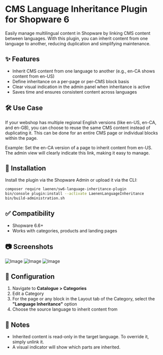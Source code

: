 # CMS Language Inheritance Plugin for Shopware 6

Easily manage multilingual content in Shopware by linking CMS content between languages. With this plugin, you can inherit content from one language to another, reducing duplication and simplifying maintenance.

## ✨ Features

- Inherit CMS content from one language to another (e.g., en-CA shows content from en-US)
- Define inheritance on a per-page or per-CMS block basis
- Clear visual indication in the admin panel when inheritance is active
- Saves time and ensures consistent content across languages

## 🛠️ Use Case

If your webshop has multiple regional English versions (like en-US, en-CA, and en-GB), you can choose to reuse the same CMS content instead of duplicating it. This can be done for an entire CMS page or individual blocks within the page.

Example: Set the en-CA version of a page to inherit content from en-US. The admin view will clearly indicate this link, making it easy to manage.

## 🚀 Installation

Install the plugin via the Shopware Admin or upload it via the CLI:

```bash
composer require laenen/sw6-language-inheritance-plugin
bin/console plugin:install --activate LaenenLanguageInheritance
bin/build-administration.sh
```

## ✅ Compatibility

- Shopware 6.6+
- Works with categories, products and landing pages

## 📷 Screenshots

![Image](https://github.com/user-attachments/assets/956d179b-fdaf-42a8-a7bc-8eb318dc33a2)
![Image](https://github.com/user-attachments/assets/e639b3e2-9aac-4e75-8a99-8c2683cf65f4)
![Image](https://github.com/user-attachments/assets/6085372b-6dcf-420b-99a4-6830c09d2718)

## 🧩 Configuration

1. Navigate to **Catalogue > Categories**
2. Edit a Category
3. For the page or any block in the Layout tab of the Category, select the **"Language Inheritance"** option
4. Choose the source language to inherit content from

## 🧽 Notes

- Inherited content is read-only in the target language. To override it, simply unlink it.
- A visual indicator will show which parts are inherited.